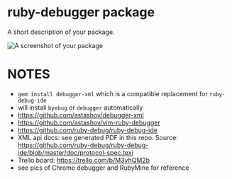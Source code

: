 # ruby-debugger package

A short description of your package.

![A screenshot of your package](https://f.cloud.github.com/assets/69169/2290250/c35d867a-a017-11e3-86be-cd7c5bf3ff9b.gif)


# NOTES

* `gem install debugger-xml` which is a compatible replacement for `ruby-debug-ide`
* will install `byebug` or `debugger` automatically
* https://github.com/astashov/debugger-xml
* https://github.com/astashov/vim-ruby-debugger
* https://github.com/ruby-debug/ruby-debug-ide
* XML api docs: see generated PDF in this repo. Source: https://github.com/ruby-debug/ruby-debug-ide/blob/master/doc/protocol-spec.texi
* Trello board: https://trello.com/b/M3yhQM2b
* see pics of Chrome debugger and RubyMine for reference